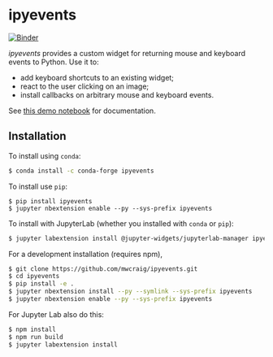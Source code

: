 ipyevents
=========
[![Binder](https://mybinder.org/badge_logo.svg)](https://mybinder.org/v2/gh/mwcraig/ipyevents/master?filepath=doc%2FWidget%20DOM%20Events.ipynb)

*ipyevents* provides a custom widget for returning mouse and keyboard events to
Python. Use it to:

 - add keyboard shortcuts to an existing widget;
 - react to the user clicking on an image;
 - install callbacks on arbitrary mouse and keyboard events.

See [this demo notebook](doc/Widget%20DOM%20Events.ipynb) for documentation.

Installation
------------

To install using `conda`:

```bash
$ conda install -c conda-forge ipyevents
```

To install use `pip`:

    $ pip install ipyevents
    $ jupyter nbextension enable --py --sys-prefix ipyevents

To install with JupyterLab (whether you installed with `conda` or `pip`):

```bash
$ jupyter labextension install @jupyter-widgets/jupyterlab-manager ipyevents
```

For a development installation (requires npm),

```bash
$ git clone https://github.com/mwcraig/ipyevents.git
$ cd ipyevents
$ pip install -e .
$ jupyter nbextension install --py --symlink --sys-prefix ipyevents
$ jupyter nbextension enable --py --sys-prefix ipyevents
```

For Jupyter Lab also do this:

```bash
$ npm install
$ npm run build
$ jupyter labextension install
```

